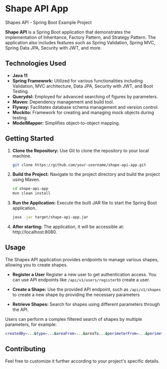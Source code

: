 # Shape API App

Shapes API - Spring Boot Example Project

**Shape API** is a Spring Boot application that demonstrates the implementation of Inheritance, Factory Pattern, and Strategy Pattern. The application also includes features such as Spring Validation, Spring MVC, Spring Data JPA, Security with JWT, and more.

## Technologies Used

- **Java 11**
- **Spring Framework:** Utilized for various functionalities including Validation, MVC architecture, Data JPA, Security with JWT, and Boot Testing.
- **Querydsl:** Employed for advanced searching of figures by parameters.
- **Maven:** Dependency management and build tool.
- **Flyway:** Facilitates database schema management and version control.
- **Mockito:** Framework for creating and managing mock objects during testing.
- **ModelMapper:** Simplifies object-to-object mapping.

## Getting Started

1. **Clone the Repository:** Use Git to clone the repository to your local machine.

    ```bash
    git clone https://github.com/your-username/shape-api-app.git
    ```

2. **Build the Project:** Navigate to the project directory and build the project using Maven.

    ```bash
    cd shape-api-app
    mvn clean install
    ```

3. **Run the Application:** Execute the built JAR file to start the Spring Boot application.

    ```bash
    java -jar target/shape-api-app.jar
    ```
4. **After starting:** The application, it will be accessible at: http://localhost:8080.
## Usage

The Shapes API application provides endpoints to manage various shapes, allowing you to create shapes.

- **Register a User** Register a new user to get authentication access. You can use API endpoints like  ```/api/v1/users/register```to create a user.

- **Create a Shape:** Use the provided API endpoint, such as ```/api/v1/shapes``` to create a new shape by providing the necessary parameters

- **Retrieve Shapes:** Search for shapes using different parameters through the API.

Users can perform a complex filtered search of shapes by multiple parameters, for example:
   ```bash
  createdBy=...&type=...&areaFrom=...&areaTo...&perimeterFrom=...&perimeterTo=...&widthFrom=...&widthTo=...&radiusFrom=...&radiusTo=...
  ```
## Contributing
Feel free to customize it further according to your project's specific details.
